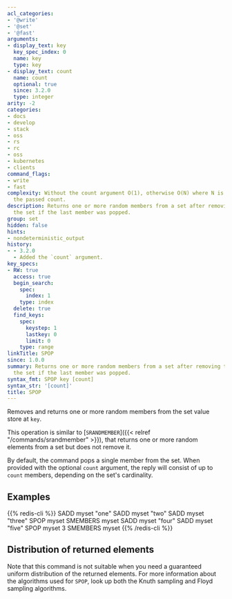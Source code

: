 ```yaml
---
acl_categories:
- '@write'
- '@set'
- '@fast'
arguments:
- display_text: key
  key_spec_index: 0
  name: key
  type: key
- display_text: count
  name: count
  optional: true
  since: 3.2.0
  type: integer
arity: -2
categories:
- docs
- develop
- stack
- oss
- rs
- rc
- oss
- kubernetes
- clients
command_flags:
- write
- fast
complexity: Without the count argument O(1), otherwise O(N) where N is the value of
  the passed count.
description: Returns one or more random members from a set after removing them. Deletes
  the set if the last member was popped.
group: set
hidden: false
hints:
- nondeterministic_output
history:
- - 3.2.0
  - Added the `count` argument.
key_specs:
- RW: true
  access: true
  begin_search:
    spec:
      index: 1
    type: index
  delete: true
  find_keys:
    spec:
      keystep: 1
      lastkey: 0
      limit: 0
    type: range
linkTitle: SPOP
since: 1.0.0
summary: Returns one or more random members from a set after removing them. Deletes
  the set if the last member was popped.
syntax_fmt: SPOP key [count]
syntax_str: '[count]'
title: SPOP
---
```

Removes and returns one or more random members from the set value store at `key`.

This operation is similar to [`SRANDMEMBER`]({{< relref "/commands/srandmember" >}}), that returns one or more random elements from a set but does not remove it.

By default, the command pops a single member from the set. When provided with
the optional `count` argument, the reply will consist of up to `count` members,
depending on the set's cardinality.

## Examples

{{% redis-cli %}}
SADD myset "one"
SADD myset "two"
SADD myset "three"
SPOP myset
SMEMBERS myset
SADD myset "four"
SADD myset "five"
SPOP myset 3
SMEMBERS myset
{{% /redis-cli %}}

## Distribution of returned elements

Note that this command is not suitable when you need a guaranteed uniform distribution of the returned elements. For more information about the algorithms used for `SPOP`, look up both the Knuth sampling and Floyd sampling algorithms.
